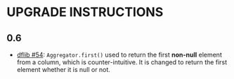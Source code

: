 # UPGRADE INSTRUCTIONS

## 0.6

* [dflib #54](https://github.com/bootique/bootique-agrest/issues/37): 
`Aggregator.first()` used to return the first **non-null** element from 
a column, which is counter-intuitive. It is changed to return the first 
element whether it is null or not.
